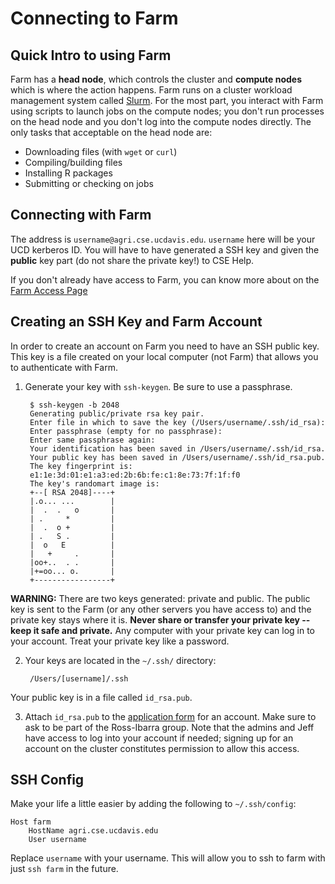 # Connecting to Farm

## Quick Intro to using Farm

Farm has a **head node**, which controls the cluster and **compute
nodes** which is where the action happens. Farm runs on a cluster workload management system called
[Slurm](https://slurm.schedmd.com). For the most part, you
interact with Farm using scripts to launch jobs on the compute nodes;
you don't run processes on the head node and you don't log into the
compute nodes directly. The only tasks that acceptable on the head node are:

[todo]: <> (add a picture for better understanding)

- Downloading files (with `wget` or `curl`)
- Compiling/building files
- Installing R packages
- Submitting or checking on jobs

## Connecting with Farm

The address is `username@agri.cse.ucdavis.edu`. `username` here will
be your UCD kerberos ID. You will have to have generated a SSH key
and given the **public** key part (do not share the private key!) to
CSE Help.

If you don't already have access to Farm, you can know more about on the  [Farm Access Page](./farm_access_info)

[comment/question]: <> (It is not CSE help right now, what is it?)
[comment/todo]: <> (check if this link works on github as well)

## Creating an SSH Key and Farm Account


In order to create an account on Farm you need to have an SSH public key. This key is a file created on your local computer (not Farm) that allows you to authenticate with
Farm.

[comment/question]: <> (is the process same for windows/unix?)
[comment/question]: <> (maybe add that the passphrase can't be seen and is imp or something)

1. Generate your key with `ssh-keygen`. Be sure to use a passphrase.

        $ ssh-keygen -b 2048
        Generating public/private rsa key pair.
        Enter file in which to save the key (/Users/username/.ssh/id_rsa):
        Enter passphrase (empty for no passphrase):
        Enter same passphrase again:
        Your identification has been saved in /Users/username/.ssh/id_rsa.
        Your public key has been saved in /Users/username/.ssh/id_rsa.pub.
        The key fingerprint is:
        e1:1e:3d:01:e1:a3:ed:2b:6b:fe:c1:8e:73:7f:1f:f0 
        The key's randomart image is:
        +--[ RSA 2048]----+
        |.o... ...        |
        |  .  .   o       |
        | .     *         |
        |  .  o +         |
        | .   S .         |
        |  o   E          |
        |   +     .       |
        |oo+..  . .       |
        |+=oo... o.       |
        +-----------------+

**WARNING:** There are two keys generated: private and public. The
  public key is sent to the Farm (or any other servers you have access
  to) and the private key stays where it is. **Never share or transfer
  your private key -- keep it safe and private.** Any computer with
  your private key can log in to your account. Treat your private key
  like a password.

2. Your keys are located in the `~/.ssh/` directory:

        /Users/[username]/.ssh

[comment/question]: <> (might be different if the user chooses a different folder?)

Your public key is in a file called `id_rsa.pub`. 

3. Attach `id_rsa.pub` to the [application form](http://wiki.cse.ucdavis.edu/cgi-bin/index2.pl) for an account. Make sure to ask to be part of the Ross-Ibarra group. Note that the admins and Jeff have access to log into your account if needed; signing up for an account on the cluster constitutes permission to allow this access.

[comment/question]: <> (who is jeff annd this info  might not be relevant/change)

## SSH Config

Make your life a little easier by adding the following to `~/.ssh/config`:

    Host farm
        HostName agri.cse.ucdavis.edu
        User username

Replace `username` with your username. This will allow you to ssh to
farm with just `ssh farm` in the future.